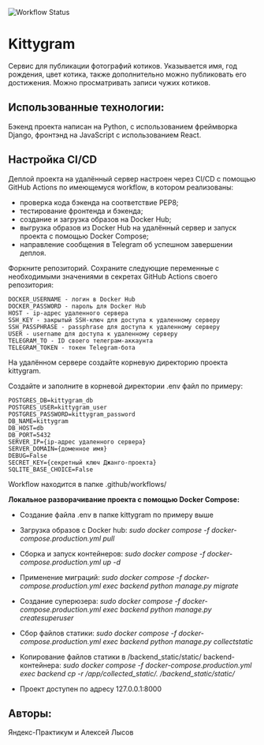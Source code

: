 ![Workflow Status](https://github.com/Novodremov/kittygram_final/actions/workflows/main.yml/badge.svg)

# **Kittygram**
Сервис для публикации фотографий котиков. Указывается имя, год рождения, цвет котика, также дополнительно можно публиковать его достижения. Можно просматривать записи чужих котиков.
## Использованные технологии:
Бэкенд проекта написан на Python, с использованием фреймворка Django, фронтэнд на JavaScript с использованием React.

## Настройка CI/CD

Деплой проекта на удалённый сервер настроен через CI/CD с помощью GitHub Actions по имеющемуся workflow, в котором реализованы:

* проверка кода бэкенда на соответствие PEP8;
* тестирование фронтенда и бэкенда;
* создание и загрузка образов на Docker Hub;
* выгрузка образов из Docker Hub на удалённый сервер и запуск проекта с помощью Docker Compose;
* направление сообщения в Telegram об успешном завершении деплоя.

Форкните репозиторий.
Сохраните следующие переменные с необходимыми значениями в секретах GitHub Actions своего репозитория:

```
DOCKER_USERNAME - логин в Docker Hub
DOCKER_PASSWORD - пароль для Docker Hub
HOST - ip-адрес удаленного сервера
SSH_KEY - закрытый SSH-ключ для доступа к удаленному серверу
SSH_PASSPHRASE - passphrase для доступа к удаленному серверу
USER - username для доступа к удаленному серверу
TELEGRAM_TO - ID своего телеграм-аккаунта
TELEGRAM_TOKEN - токен Telegram-бота
```

На удалённом сервере создайте корневую директорию проекта kittygram.

Создайте и заполните в корневой директории .env файл по примеру:
```
POSTGRES_DB=kittygram_db
POSTGRES_USER=kittygram_user
POSTGRES_PASSWORD=kittygram_password
DB_NAME=kittygram
DB_HOST=db
DB_PORT=5432
SERVER_IP={ip-адрес удаленного сервера}
SERVER_DOMAIN={доменное имя}
DEBUG=False
SECRET_KEY={секретный ключ Джанго-проекта}
SQLITE_BASE_CHOICE=False
```

Workflow находится в папке .github/workflows/


**Локальное разворачивание проекта с помощью Docker Compose:**

* Создание файла .env в папке kittygram по примеру выше

* Загрузка образов с Docker hub: *sudo docker compose -f docker-compose.production.yml pull*

* Сборка и запуск контейнеров: *sudo docker compose -f docker-compose.production.yml up -d*

* Применение миграций: *sudo docker compose -f docker-compose.production.yml exec backend python manage.py migrate*

* Создание суперюзера: *sudo docker compose -f docker-compose.production.yml exec backend python manage.py createsuperuser*

* Сбор файлов статики: *sudo docker compose -f docker-compose.production.yml exec backend python manage.py collectstatic*

* Копирование файлов статики в /backend_static/static/ backend-контейнера: *sudo docker compose -f docker-compose.production.yml exec backend cp -r /app/collected_static/. /backend_static/static/*

* Проект доступен по адресу 127.0.0.1:8000


## Авторы:
Яндекс-Практикум и Алексей Лысов
